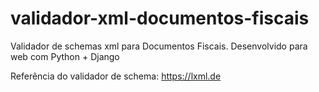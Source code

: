 # validador-xml-documentos-fiscais
Validador de schemas xml para Documentos Fiscais. Desenvolvido para web com Python + Django

Referência do validador de schema:
https://lxml.de